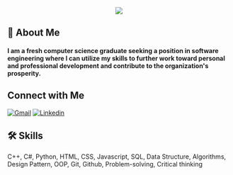 <p align="center">
  <img src="https://readme-typing-svg.demolab.com/?lines=Hello%2C+I'm+Mohamed+Nabil!;I'm+a+software+engineer;Welcome+to+my+profile!" style="color:mix" />
</p>

## 🚀 About Me
<h4>I am a fresh computer science graduate seeking a position in software engineering where I can utilize my skills to further work toward personal and professional development and contribute to the organization's prosperity.</h4>

## Connect with Me
[![Gmail](https://img.shields.io/badge/Gmail-D14836?style=for-the-badge&logo=gmail&logoColor=white&link=mailto:mohamedd.nabil3@gmail.com)](mailto:mohamedd.nabil3@gmail.com)
[![Linkedin](https://img.shields.io/badge/LinkedIn-0077B5?style=for-the-badge&logo=linkedin&logoColor=white)](https://www.linkedin.com/in/mohamed-nabil-hassan/)

## 🛠 Skills
C++, C#, Python, HTML, CSS, Javascript, SQL, Data Structure, Algorithms, Design Pattern, OOP, Git, Github, Problem-solving, Critical thinking

